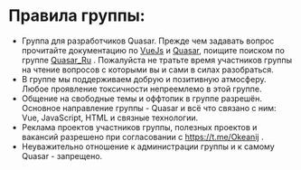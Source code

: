 # Правила группы:
- Группа для разработчиков Quasar. 
Прежде чем задавать вопрос прочитайте документацию по [VueJs](https://ru.vuejs.org/index.html) и [Quasar](https://quasar.dev/start/pick-quasar-flavour), поищите поиском по группе [Quasar_Ru](https://t.me/quasar_ru) . Пожалуйста не тратьте время участников группы на чтение вопросов с которыми вы и сами в силах разобраться.
- В группе мы поддерживаем добрую и позитивную атмосферу. Любое проявление токсичности непреемлемо в этой группе.
- Общение на свободные темы и оффтопик в группе разрешён. Основное направление группы - Quasar и всё что связано с ним: Vue, JavaScript, HTML и связные технологии.
- Реклама проектов участников группы, полезных проектов и вакансий разрешено при согласовании с https://t.me/Okeanij .
- Неуважительно отношение к администрации группы и к самому Quasar - запрещено.

